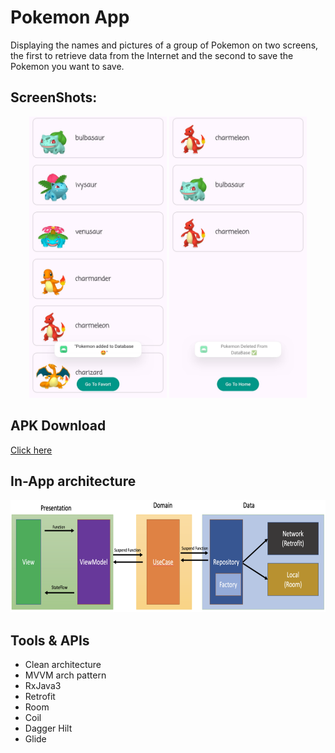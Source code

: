 # Pokemon App
Displaying the names and pictures of a group of Pokemon on two screens, the first to retrieve data from the Internet and the second to save the Pokemon you want to save.

## ScreenShots:
<p align="center">
  <img src="img/1.jpg" height="450" width="220">
  <img src="img/2.jpg" height="450" width="220">
</p>


## APK Download
[Click here](https://drive.google.com/file/d/18eSsSlpjTCNI8iTVk04_ycN4cdryvmPK/view?usp=sharing)

## In-App architecture
<p>
  <img src="img/arch.png" height="180" width="900">
</p>


## Tools & APIs
- Clean architecture
- MVVM arch pattern
- RxJava3
- Retrofit
- Room
- Coil
- Dagger Hilt
- Glide
